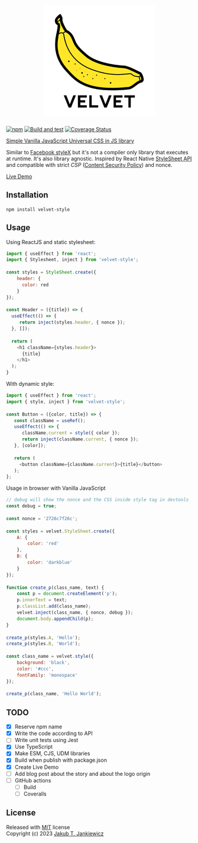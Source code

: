 <h1 align="center">
  <img src="https://github.com/jcubic/velvet/blob/master/.github/assets/logo.svg?raw=true"
       width="300"
       alt="Logo of Velvet library - it represents a Yellow Banana and Text Velvet with the name of the library" />
</h1>

[![npm](https://img.shields.io/badge/npm-0.1.3-blue.svg)](https://www.npmjs.com/package/velvet-style)
[![Build and test](https://github.com/jcubic/velvet/actions/workflows/test.yaml/badge.svg)](https://github.com/jcubic/velvet/actions/workflows/test.yaml)
[![Coverage Status](https://coveralls.io/repos/github/jcubic/velvet/badge.svg?branch=master)](https://coveralls.io/github/jcubic/velvet?branch=master)

[Simple Vanilla JavaScript Universal CSS in JS library](https://github.com/jcubic/velvet/)

Similar to [Facebook styleX](https://stylexjs.com/) but it's not a compiler only
library that executes at runtime.  It's also library agnostic. Inspired by React Native
[StyleSheet API](https://reactnative.dev/docs/stylesheet) and compatible with strict *CSP*
([Content Security Policy](https://developer.mozilla.org/en-US/docs/Web/HTTP/CSP)) and
nonce.

[Live Demo](https://jcubic.github.io/velvet/)

## Installation

```
npm install velvet-style
```

## Usage

Using ReactJS and static stylesheet:

```javascript
import { useEffect } from 'react';
import { Stylesheet, inject } from 'velvet-style';

const styles = StyleSheet.create({
    header: {
      color: red
    }
});

const Header = ({title}) => {
  useEffect(() => {
     return inject(styles.header, { nonce });
  }, []);

  return (
    <h1 className={styles.header}>
      {title}
    </h1>
  );
}
```

With dynamic style:

```javascript
import { useEffect } from 'react';
import { style, inject } from 'velvet-style';

const Button = ({color, title}) => {
   const className = useRef();
   useEffect(() => {
      className.current = style({ color });
      return inject(className.current, { nonce });
   }, [color]);

   return (
     <button className={className.current}>{title}</button>
   );
};
```

Usage in browser with Vanilla JavaScript

```javascript
// debug will show the nonce and the CSS inside style tag in devtools
const debug = true;

const nonce = '2726c7f26c';

const styles = velvet.StyleSheet.create({
    A: {
        color: 'red'
    },
    B: {
        color: 'darkblue'
    }
});

function create_p(class_name, text) {
    const p = document.createElement('p');
    p.innerText = text;
    p.classList.add(class_name);
    velvet.inject(class_name, { nonce, debug });
    document.body.appendChild(p);
}

create_p(styles.A, 'Hello');
create_p(styles.B, 'World');

const class_name = velvet.style({
    background: 'black',
    color: '#ccc',
    fontFamily: 'monospace'
});

create_p(class_name, 'Hello World');

```

## TODO
- [x] Reserve npm name
- [x] Write the code according to API
- [ ] Write unit tests using Jest
- [x] Use TypeScript
- [x] Make ESM, CJS, UDM libraries
- [x] Build when publish with package.json
- [x] Create Live Demo
- [ ] Add blog post about the story and about the logo origin
- [ ] GitHub actions
  - [ ] Build
  - [ ] Coveralls

## License

Released with [MIT](http://opensource.org/licenses/MIT) license<br/>
Copyright (c) 2023 [Jakub T. Jankiewicz](https://jakub.jankiewicz.org)
